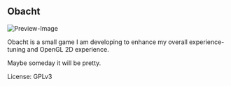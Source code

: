 Obacht
------

![Preview-Image](http://i.imgur.com/ZFG46nc.png)

Obacht is a small game I am developing to enhance my overall experience-tuning and OpenGL 2D experience.

Maybe someday it will be pretty.

License: GPLv3
